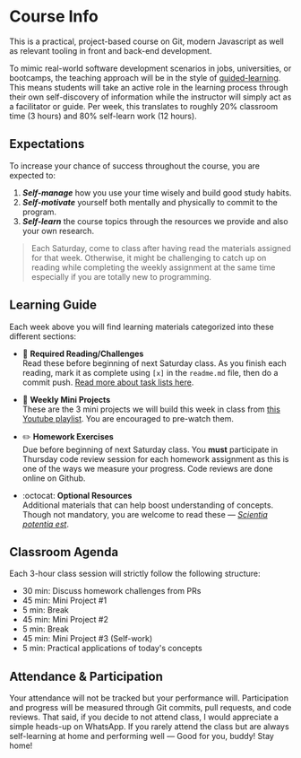 # Course Info

This is a practical, project-based course on Git, modern Javascript as well as relevant tooling in front and back-end development.

To mimic real-world software development scenarios in jobs, universities, or bootcamps, the teaching approach will be in the style of [guided-learning](http://www.teachingtoolbox.us/direct-vs-guided). This means students will take an active role in the learning process through their own self-discovery of information while the instructor will simply act as a facilitator or guide. Per week, this translates to roughly 20% classroom time (3 hours) and 80% self-learn work (12 hours).

## Expectations

To increase your chance of success throughout the course, you are expected to:

1. ***Self-manage*** how you use your time wisely and build good study habits.
2. ***Self-motivate*** yourself both mentally and physically to commit to the program.
3. ***Self-learn*** the course topics through the resources we provide and also your own research.

> Each Saturday, come to class after having read the materials assigned for that week. Otherwise, it might be challenging to catch up on reading while completing the weekly assignment at the same time especially if you are totally new to programming.

## Learning Guide

Each week above you will find learning materials categorized into these different sections:

* :closed_book:  **Required Reading/Challenges** \
Read these before beginning of next Saturday class. As you finish each reading, mark it as complete  using `[x]` in the `readme.md` file, then do a commit push. [Read more about task lists here](https://help.github.com/en/articles/about-task-lists#creating-task-lists).

* :dart:  **Weekly Mini Projects** \
These are the 3 mini projects we will build this week in class from [this Youtube playlist](https://www.youtube.com/watch?v=VuN8qwZoego&list=PLu8EoSxDXHP6CGK4YVJhL_VWetA865GOH). You are encouraged to pre-watch them.

* :pencil2:  **Homework Exercises** \
Due before beginning of next Saturday class. You **must** participate in Thursday code review session for each homework assignment as this is one of the ways we measure your progress. Code reviews are done online on Github.

* :octocat:  **Optional Resources** \
Additional materials that can help boost understanding of concepts. Though not mandatory, you are welcome to read these — [*Scientia potentia est*](https://en.wikipedia.org/wiki/Scientia_potentia_est).

## Classroom Agenda

Each 3-hour class session will strictly follow the following structure:

* 30 min: Discuss homework challenges from PRs
* 45 min: Mini Project #1
* 5 min: Break 
* 45 min: Mini Project #2
* 5 min: Break 
* 45 min: Mini Project #3 (Self-work)
* 5 min: Practical applications of today's concepts

## Attendance & Participation

Your attendance will not be tracked but your performance will. Participation and progress will be measured through Git commits, pull requests, and code reviews. That said, if you decide to not attend class, I would appreciate a simple heads-up on WhatsApp. If you rarely attend the class but are always self-learning at home and performing well — Good for you, buddy! Stay home!